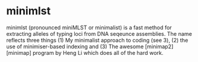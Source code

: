 # minimlst

minimlst (pronounced miniMLST or minimalist) is a fast method for extracting alleles of typing loci from DNA seqeunce assemblies. The name reflects three things (1) My minimalist approach to coding (see 3), (2) the use of minimiser-based indexing and (3) The awesome [minimap2][minimap] program by Heng Li which does all of the hard work.



[minimap2]: https://github.com/lh3/minimap2
